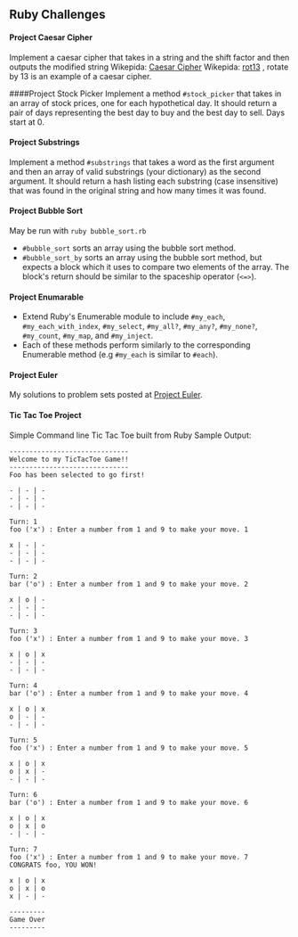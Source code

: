 ## Ruby Challenges
#### Project Caesar Cipher
Implement a caesar cipher that takes in a string and the shift factor and then outputs the modified string
Wikepida: [Caesar Cipher](http://en.wikipedia.org/wiki/Caesar_cipher)
Wikepida: [rot13](http://en.wikipedia.org/wiki/ROT13) , rotate by 13 is an example of a caesar cipher.

####Project Stock Picker
Implement a method `#stock_picker` that takes in an array of stock prices, one for each hypothetical day. It should return a pair of days representing the best day to buy and the best day to sell. Days start at 0.

#### Project Substrings
Implement a method `#substrings` that takes a word as the first argument and then an array of valid substrings (your dictionary) as the second argument. It should return a hash listing each substring (case insensitive) that was found in the original string and how many times it was found.

#### Project Bubble Sort
May be run with `ruby bubble_sort.rb`

* `#bubble_sort` sorts an array using the bubble sort method.
* `#bubble_sort_by` sorts an array using the bubble sort method, but expects a block which it uses to compare two elements of the array. The block's return should be similar to the spaceship operator (`<=>`).

#### Project Enumarable
* Extend Ruby's Enumerable module to include `#my_each`, `#my_each_with_index`, `#my_select`, `#my_all?`, `#my_any?`, `#my_none?`, `#my_count`, `#my_map`, and `#my_inject`.
* Each of these methods perform similarly to the corresponding Enumerable method (e.g `#my_each` is similar to `#each`).

#### Project Euler
My solutions to problem sets posted at [Project Euler](https://projecteuler.net/).

#### Tic Tac Toe Project
Simple Command line Tic Tac Toe built from Ruby
Sample Output:
```
------------------------------
Welcome to my TicTacToe Game!!
------------------------------
Foo has been selected to go first!

- | - | -
- | - | -
- | - | -

Turn: 1
foo ('x') : Enter a number from 1 and 9 to make your move. 1

x | - | -
- | - | -
- | - | -

Turn: 2
bar ('o') : Enter a number from 1 and 9 to make your move. 2

x | o | -
- | - | -
- | - | -

Turn: 3
foo ('x') : Enter a number from 1 and 9 to make your move. 3

x | o | x
- | - | -
- | - | -

Turn: 4
bar ('o') : Enter a number from 1 and 9 to make your move. 4

x | o | x
o | - | -
- | - | -

Turn: 5
foo ('x') : Enter a number from 1 and 9 to make your move. 5

x | o | x
o | x | -
- | - | -

Turn: 6
bar ('o') : Enter a number from 1 and 9 to make your move. 6

x | o | x
o | x | o
- | - | -

Turn: 7
foo ('x') : Enter a number from 1 and 9 to make your move. 7
CONGRATS foo, YOU WON!

x | o | x
o | x | o
x | - | -

---------
Game Over
---------
```

